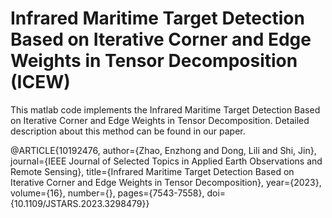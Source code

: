 # Infrared Maritime Target Detection Based on Iterative Corner and Edge Weights in Tensor Decomposition (ICEW)
This matlab code implements the Infrared Maritime Target Detection Based on Iterative Corner and Edge Weights in Tensor Decomposition. Detailed description about this method can be found in our paper.

@ARTICLE{10192476,
  author={Zhao, Enzhong and Dong, Lili and Shi, Jin},
  journal={IEEE Journal of Selected Topics in Applied Earth Observations and Remote Sensing}, 
  title={Infrared Maritime Target Detection Based on Iterative Corner and Edge Weights in Tensor Decomposition}, 
  year={2023},
  volume={16},
  number={},
  pages={7543-7558},
  doi={10.1109/JSTARS.2023.3298479}}
